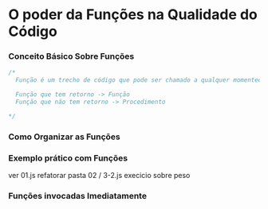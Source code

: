 # O poder da Funções na Qualidade do Código
### Conceito Básico Sobre Funções 

```js
/*
  Função é um trecho de código que pode ser chamado a qualquer momenteo

  Função que tem retorno -> Função
  Função que não tem retorno -> Procedimento

*/
```

### Como Organizar as Funções


### Exemplo prático com Funções
ver 01.js
refatorar pasta 02 / 3-2.js
execicio sobre peso

### Funções invocadas Imediatamente
